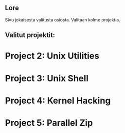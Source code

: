 ## Lore

Sivu jokaisesta valitusta osiosta. Valitaan kolme projektia.

## Valitut projektit:
# Project 2: Unix Utilities


# Project 3: Unix Shell


# Project 4: Kernel Hacking


# Project 5: Parallel Zip

